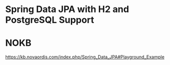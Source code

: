 # Spring Data JPA with H2 and PostgreSQL Support

# NOKB

https://kb.novaordis.com/index.php/Spring_Data_JPA#Playground_Example
